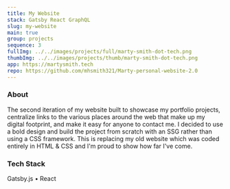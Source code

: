 ```yaml
---
title: My Website
stack: Gatsby React GraphQL
slug: my-website
main: true
group: projects
sequence: 3
fullImg: ../../images/projects/full/marty-smith-dot-tech.png
thumbImg: ../../images/projects/thumb/marty-smith-dot-tech.png
app: https://martysmith.tech
repo: https://github.com/mhsmith321/Marty-personal-website-2.0
---
```


### About

The second iteration of my website built to showcase my portfolio projects, centralize links to the various places around the web that make up my digital footprint, and make it easy for anyone to contact me.  I decided to use a bold design and build the project from scratch with an SSG rather than using a CSS framework.  This is replacing my old website which was coded entirely in HTML & CSS and I'm proud to show how far I've come.

### Tech Stack
Gatsby.js • React